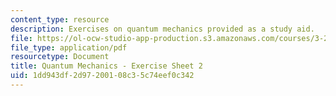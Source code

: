 ```yaml
---
content_type: resource
description: Exercises on quantum mechanics provided as a study aid.
file: https://ol-ocw-studio-app-production.s3.amazonaws.com/courses/3-23-electrical-optical-and-magnetic-properties-of-materials-fall-2007/1dd943df2d97200108c35c74eef0c342_qm2.pdf
file_type: application/pdf
resourcetype: Document
title: Quantum Mechanics - Exercise Sheet 2
uid: 1dd943df-2d97-2001-08c3-5c74eef0c342
---
```

